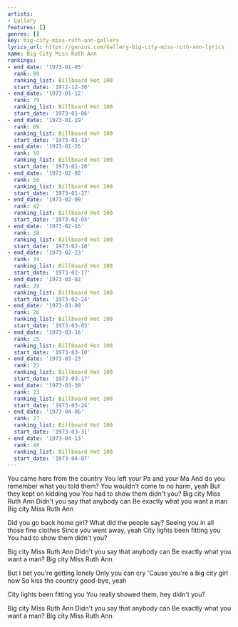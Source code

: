 ```yaml
---
artists:
- Gallery
features: []
genres: []
key: big-city-miss-ruth-ann-gallery
lyrics_url: https://genius.com/Gallery-big-city-miss-ruth-ann-lyrics
name: Big City Miss Ruth Ann
rankings:
- end_date: '1973-01-05'
  rank: 88
  ranking_list: Billboard Hot 100
  start_date: '1972-12-30'
- end_date: '1973-01-12'
  rank: 79
  ranking_list: Billboard Hot 100
  start_date: '1973-01-06'
- end_date: '1973-01-19'
  rank: 69
  ranking_list: Billboard Hot 100
  start_date: '1973-01-13'
- end_date: '1973-01-26'
  rank: 59
  ranking_list: Billboard Hot 100
  start_date: '1973-01-20'
- end_date: '1973-02-02'
  rank: 50
  ranking_list: Billboard Hot 100
  start_date: '1973-01-27'
- end_date: '1973-02-09'
  rank: 42
  ranking_list: Billboard Hot 100
  start_date: '1973-02-03'
- end_date: '1973-02-16'
  rank: 38
  ranking_list: Billboard Hot 100
  start_date: '1973-02-10'
- end_date: '1973-02-23'
  rank: 34
  ranking_list: Billboard Hot 100
  start_date: '1973-02-17'
- end_date: '1973-03-02'
  rank: 29
  ranking_list: Billboard Hot 100
  start_date: '1973-02-24'
- end_date: '1973-03-09'
  rank: 26
  ranking_list: Billboard Hot 100
  start_date: '1973-03-03'
- end_date: '1973-03-16'
  rank: 25
  ranking_list: Billboard Hot 100
  start_date: '1973-03-10'
- end_date: '1973-03-23'
  rank: 23
  ranking_list: Billboard Hot 100
  start_date: '1973-03-17'
- end_date: '1973-03-30'
  rank: 23
  ranking_list: Billboard Hot 100
  start_date: '1973-03-24'
- end_date: '1973-04-06'
  rank: 27
  ranking_list: Billboard Hot 100
  start_date: '1973-03-31'
- end_date: '1973-04-13'
  rank: 48
  ranking_list: Billboard Hot 100
  start_date: '1973-04-07'
---
```

You came here from the country
You left your Pa and your Ma
And do you remember what you told them?
You wouldn't come to no harm, yeah
But they kept on kidding you
You had to show them didn't you?
Big city Miss Ruth Ann
Didn't you say that anybody can
Be exactly what you want a man
Big city Miss Ruth Ann

Did you go back home girl?
What did the people say?
Seeing you in all those fine clothes
Since you went away, yeah
City lights been fitting you
You had to show them didn't you?

Big city Miss Ruth Ann
Didn't you say that anybody can
Be exactly what you want a man?
Big city Miss Ruth Ann

But I bet you're getting lonely
Only you can cry
'Cause you're a big city girl now
So kiss the country good-bye, yeah

City lights been fitting you
You really showed them, hey didn't you?

Big city Miss Ruth Ann
Didn't you say that anybody can
Be exactly what you want a man?
Big city Miss Ruth Ann
